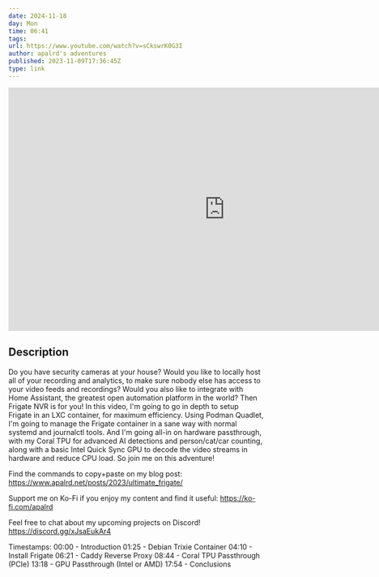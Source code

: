 ```yaml
---
date: 2024-11-18
day: Mon
time: 06:41
tags:
url: https://www.youtube.com/watch?v=sCkswrK0G3I
author: apalrd's adventures
published: 2023-11-09T17:36:45Z
type: link
---
```


<iframe width="854" height="480" src="https://www.youtube.com/embed/sCkswrK0G3I" frameborder="0" allowfullscreen></iframe>

## Description
Do you have security cameras at your house? Would you like to locally host all of your recording and analytics, to make sure nobody else has access to your video feeds and recordings? Would you also like to integrate with Home Assistant, the greatest open automation platform in the world? Then Frigate NVR is for you! In this video, I'm going to go in depth to setup Frigate in an LXC container, for maximum efficiency. Using Podman Quadlet, I'm going to manage the Frigate container in a sane way with normal systemd and journalctl tools. And I'm going all-in on hardware passthrough, with my Coral TPU for advanced AI detections and person/cat/car counting, along with a basic Intel Quick Sync GPU to decode the video streams in hardware and reduce CPU load. So join me on this adventure!

Find the commands to copy+paste on my blog post:
https://www.apalrd.net/posts/2023/ultimate_frigate/

Support me on Ko-Fi if you enjoy my content and find it useful:
https://ko-fi.com/apalrd

Feel free to chat about my upcoming projects on Discord!
https://discord.gg/xJsaEukAr4

Timestamps:
00:00 - Introduction
01:25 - Debian Trixie Container
04:10 - Install Frigate
06:21 - Caddy Reverse Proxy
08:44 - Coral TPU Passthrough (PCIe)
13:18 - GPU Passthrough (Intel or AMD)
17:54 - Conclusions
